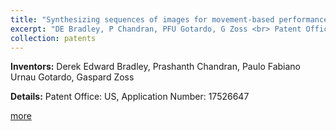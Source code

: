 ```yaml
---
title: "Synthesizing sequences of images for movement-based performance"
excerpt: "DE Bradley, P Chandran, PFU Gotardo, G Zoss <br> Patent Office: US, Application Number: 17526647"
collection: patents
---
```


**Inventors:** 
Derek Edward Bradley, Prashanth Chandran, Paulo Fabiano Urnau Gotardo, Gaspard Zoss

**Details:**
Patent Office: US, Application Number: 17526647

[more](https://patents.google.com/patent/US12243140B2/en)
